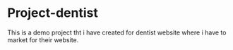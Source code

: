 # Project-dentist
This is  a demo project tht i have created for dentist website where i have to market for their website.
